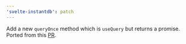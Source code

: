 ```yaml
---
'svelte-instantdb': patch
---
```


Add a new `queryOnce` method which is `useQuery` but returns a promise. Ported from this [PR](https://github.com/instantdb/instant/pull/285).
